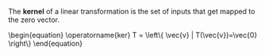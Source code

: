 The **kernel** of a linear transformation is the set of inputs that get mapped to the zero vector.

\begin{equation}
\operatorname{ker} T = \left\\{ \vec{v} | T(\vec{v})=\vec{0} \right\\}
\end{equation}